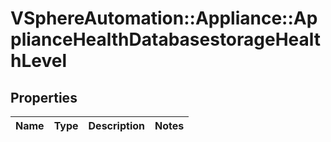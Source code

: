# VSphereAutomation::Appliance::ApplianceHealthDatabasestorageHealthLevel

## Properties
Name | Type | Description | Notes
------------ | ------------- | ------------- | -------------


